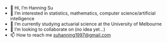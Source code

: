 - 👋 Hi, I’m Hanning Su
- 👀 I’m interested in statistics, mathematics, computer science/artificial intelligence
- 🌱 I’m currently studying actuarial science at the University of Melbourne
- 💞️ I’m looking to collaborate on (no idea yet...)
- 📫 How to reach me suhanning1997@gmail.com

<!---
suhanning1997/suhanning1997 is a ✨ special ✨ repository because its `README.md` (this file) appears on your GitHub profile.
You can click the Preview link to take a look at your changes.
--->
